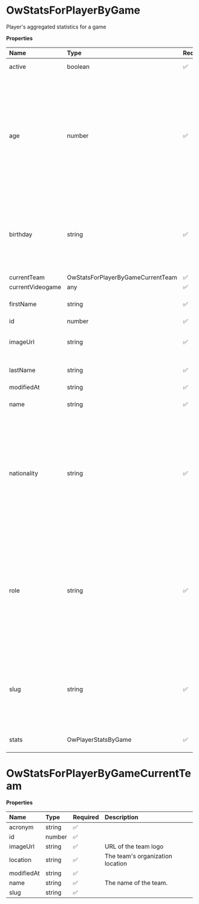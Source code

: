 # OwStatsForPlayerByGame

Player's aggregated statistics for a game

**Properties**

| Name             | Type                              | Required | Description                                                                                                                                                                                                                                    |
| :--------------- | :-------------------------------- | :------- | :--------------------------------------------------------------------------------------------------------------------------------------------------------------------------------------------------------------------------------------------- |
| active           | boolean                           | ✅       | Whether player is active                                                                                                                                                                                                                       |
| age              | number                            | ✅       | Age of the player, `null` if unknown. When `birthday` is `null`, `age` is an approxiamation. Read more about [players' age](/docs/about-players-age) <br/>**Note**: This field is only present for users running the Historical plan or above. |
| birthday         | string                            | ✅       | Birth day of the player, `YYYY-MM-DD` format. `null` if unknown. <br/>**Note**: This field is only present for users running the Historical plan or above.                                                                                     |
| currentTeam      | OwStatsForPlayerByGameCurrentTeam | ✅       |                                                                                                                                                                                                                                                |
| currentVideogame | any                               | ✅       |                                                                                                                                                                                                                                                |
| firstName        | string                            | ✅       | First name of the player. `null` if unknown                                                                                                                                                                                                    |
| id               | number                            | ✅       | ID of the player                                                                                                                                                                                                                               |
| imageUrl         | string                            | ✅       | URL to the photo of the player. `null` if not available.                                                                                                                                                                                       |
| lastName         | string                            | ✅       | Last name of the player. `null` if unknown                                                                                                                                                                                                     |
| modifiedAt       | string                            | ✅       |                                                                                                                                                                                                                                                |
| name             | string                            | ✅       | Professional name of the player                                                                                                                                                                                                                |
| nationality      | string                            | ✅       | Country code matching the nationality of the player according to the ISO 3166-1 standard (Alpha-2 code). <br/>In addition to the standard, the `XK` code is used for Kosovo. <br/>`null` if unknown                                            |
| role             | string                            | ✅       | Role/position of the player. Field value varies depending on the video game.`null` if unknown. <br/>**Note**: role is only available for DotA 2, League of Legends, and Overwatch players. <br/>`null` for other video games.                  |
| slug             | string                            | ✅       | Unique, human-readable identifier for the player. <br/>`id` and `slug` can be used interchangeably throughout the API.                                                                                                                         |
| stats            | OwPlayerStatsByGame               | ✅       | Player's statistics for a game                                                                                                                                                                                                                 |

# OwStatsForPlayerByGameCurrentTeam

**Properties**

| Name       | Type   | Required | Description                      |
| :--------- | :----- | :------- | :------------------------------- |
| acronym    | string | ✅       |                                  |
| id         | number | ✅       |                                  |
| imageUrl   | string | ✅       | URL of the team logo             |
| location   | string | ✅       | The team's organization location |
| modifiedAt | string | ✅       |                                  |
| name       | string | ✅       | The name of the team.            |
| slug       | string | ✅       |                                  |

<!-- This file was generated by liblab | https://liblab.com/ -->
